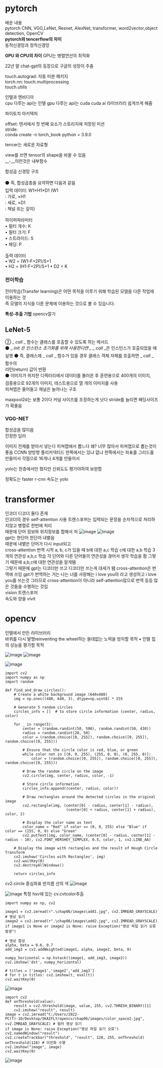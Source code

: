 # pytorch  
배운 내용  
pytorch CNN, VGG,LeNet, Resnet, AlexNet, transformer, word2vector,object detection, OpenCV  
**pytorch와 tencerflow의 차이**  
동적신경망과 정적신경망
  
**GPU 와 CPU의 차이**
GPU는 병렬연산의 최적화  

22년 말 chat-gpt의 등장으로 구글의 성장이 주춤  

touch.autograd: 자동 미분 패키지  
torch.nn: 
touch.multiprocessing  
touch.utills  

인텔과 엔비디아  
cpu 다루는 api는 인텔
gpu 다루는 api는 cuda
cuda ai 라이브러리 쉽게쓰게 해줌  

파이토치 아키텍처  

offset: 텐서에서 첫 번째 요소가 스토리지에 저장된 미션  
stride:  
conda create -n torch_book python = 3.9.0  

tencer는 새로운 자료형  

view를 쓰면 tensor의 shape을 바꿀 수 있음  
__-__이런것은 내부함수

합성곱 신경망 구조<br/><br/>
⚫ 즉, 합성곱층을 요약하면 다음과 같음<br/>
입력 데이터: W1×H1×D1 (W1<br/>
: 가로, ×H1<br/>
: 세로, ×D1<br/>
: 채널 또는 깊이)<br/><br/>
하이퍼파라미터<br/>
• 필터 개수: K<br/>
• 필터 크기: F<br/>
• 스트라이드: S<br/>
• 패딩: P<br/><br/>
출력 데이터<br/>
• W2 = (W1-F+2P)/S+1<br/>
• H2 = (H1-F+2P)/S+1
• D2 = K<br/>  

### 전이학습  
전이학습(Transfer learning)은 어떤 목적을 이루기 위해 학습된 모델을 다른 작업에 이용하는 것  
즉 모델의 지식을 다른 문제에 이용하는 것으로 볼 수 있습니다.  

**특성-추출 기법**
opencv깔기  
## LeNet-5  <br/>
② _ _call_ _ 함수는 클래스를 호출할 수 있도록 하는 메서드<br/>
⚫ _ _init_ _은 인스턴스 초기화를 위해 사용한다면 _ _ call_ _은 인스턴스가 호출되었을 때<br/>
실행
⚫ 즉, 클래스에 _ _call_ _ 함수가 있을 경우 클래스 객체 자체를 호출하면 _ _call_ _ 함수의<br/>
리턴(return) 값이 반환<br/>
⚫ 이미지가 위치한 디렉터리에서 데이터를 불러온 후 훈련용으로 400개의 이미지, <br/>
검증용으로 92개의 이미지, 테스트용으로 열 개의 이미지를 사용<br/>
피쳐맵은 줄어들고 채널은 늘어나는 구조  <br/>

maxpool2d는 보통 2이다
커널 사이즈를 조정하는게 낫다
stride를 늘리면 패딩사이즈가 확줄음

### VGG-NET  
합성곱을 많이씀  
진정한 딥러  

이미지 전체를 받아서 넣는다 피쳐맵에서 뽑느다
왜? 너무 많아서 피쳐맵으로 뽑는것이 좋음
CCNN 양방향 풀리커넥티드 한쪽에서는 있냐 없냐 한쪽에서는 좌표를 
그리드를 만들어서 각점으로 16개나 4개를 만들어서 

yolo는 한층에서만 했지만 신뢰도도 평가야하여 보완함

정확도는 faster r-cnn 속도는 yolo
# transformer 
인코더 디코더 둘다 존재  
인코더의 경우 self-attention 사용
트랜스포머는 입력되는 문장을 순차적으로 처리하지않고 병렬로 한번에 처리  
때문에 단어 정보와 위치정보를 합해서 처
![image](https://github.com/barabonda/SK-AI-FLY/assets/108683454/6ffd68e8-9f01-4ce8-8584-ec3ed375c68c)
![image](https://github.com/barabonda/SK-AI-FLY/assets/108683454/78ea0a36-a194-4df3-b853-793cdcf69e54)  
gpt는 한단어 한단어 내뱉음  
때문에 내뱉은 단어가 다시 input되고  
cross-attention 번역 시작
a, b, c가 있을 때
b에 대한 a,c 학습 c에 대한 a,b 학습 3개의 연관성 a,b,c 학습
각 단어와 다른 단어들의 연관성을 끊어서 생각
학습을 함 그렇기 때문에 a,b,c에 대한 연관성을 알게됌  
그렇기 때문에 gpt는 디코더만 쓰고 
디코더만 쓰는게 대세가 됌
cross-attention은 번역에 쓰임
gpt가 번역하는 거는
나는 너를 사랑해는 i love you야 라고 생성하고 i love you를 쓰는것
그러므로 cross-attention이 아니라 self-attention많으로 번역 등등 많은 것들을 수행하는 것임  
vision 트랜스포머  
속도와 양을 
vivit  
# opencv  
인텔에서 만든 라이브러리  
바퀴를 다시 발명reinventing the wheel하는 쓸데없는 노력을 방지할 목적
▪ 인텔 칩의 성능을 평가할 목적

![image](https://github.com/barabonda/SK-AI-FLY/assets/108683454/da6eafbb-b156-4330-ab50-67e15d5279ba)
![image](https://github.com/barabonda/SK-AI-FLY/assets/108683454/c22adf30-79ae-4f06-adca-1c7f5cf00bc0)

![image](https://github.com/barabonda/SK-AI-FLY/assets/108683454/d8bf20b9-2b5c-45cf-be97-890b62bd46e5)  
```
import cv2
import numpy as np
import random

def find_and_draw_circles():
    # Create a white background image (640x480)
    img = np.ones((480, 640, 3), dtype=np.uint8) * 255

    # Generate 5 random circles
    circles_info = []  # to store circle information (center, radius, color)

    for _ in range(5):
        center = (random.randint(50, 590), random.randint(50, 430))
        radius = random.randint(20, 50)
        color = (random.choice([0, 255]), random.choice([0, 255]), random.choice([0, 255]))

        # Ensure that the circle color is red, blue, or green
        while color not in [(0, 0, 255), (255, 0, 0), (0, 255, 0)]:
            color = (random.choice([0, 255]), random.choice([0, 255]), random.choice([0, 255]))

        # Draw the random circle on the image
        cv2.circle(img, center, radius, color, -1)

        # Store circle information
        circles_info.append((center, radius, color))

        # Draw rectangles around the detected circles in the original image
        cv2.rectangle(img, (center[0] - radius, center[1] - radius), 
                            (center[0] + radius, center[1] + radius), color, 2)

        # Display the color name as text
        color_name = "Red" if color == (0, 0, 255) else "Blue" if color == (255, 0, 0) else "Green"
        cv2.putText(img, color_name, (center[0] - radius, center[1] - radius - 10), cv2.FONT_HERSHEY_SIMPLEX, 0.5, color, 1, cv2.LINE_AA)

    # Display the image with rectangles and the result of Hough Circle Transform
    cv2.imshow('Circles with Rectangles', img)
    cv2.waitKey(0)
    cv2.destroyAllWindows()

    return circles_info
```
cv2.circle
중심좌표 반지름 선의 색
![image](https://github.com/barabonda/SK-AI-FLY/assets/108683454/ad1f727c-ff5b-4704-9471-c9ee07fffb10)  



![image](https://github.com/barabonda/SK-AI-FLY/assets/108683454/f5b28e8d-54c7-4914-989a-2f4b77cf3d5c)
특정 hsv에 있는 cv.cvtcolor추출
```
import numpy as np, cv2

image1 = cv2.imread(r".\chap06/images\add1.jpg", cv2.IMREAD_GRAYSCALE)   # 영상 읽기
image2 = cv2.imread(r".\chap06/images\add2.jpg", cv2.IMREAD_GRAYSCALE)
if image1 is None or image2 is None: raise Exception("영상 파일 읽기 오류 발생")

# 영상 합성
alpha, beta = 0.6, 0.7
add_img3 = cv2.addWeighted(image1, alpha, image2, beta, 0)

numpy_horizontal = np.hstack((image1, add_img3, image2))
cv2.imshow('dst', numpy_horizontal)

# titles = ['image1','image2','add_img3']
# for t in titles: cv2.imshow(t, eval(t))
cv2.waitKey(0)
```
![image](https://github.com/barabonda/SK-AI-FLY/assets/108683454/ba342ec9-a6dd-47dc-b6a6-cd685b8fed94)

```
import cv2
def onThreshold(value):
    result = cv2.threshold(image, value, 255, cv2.THRESH_BINARY)[1]
    cv2.imshow("result", result)
image = cv2.imread("C:/Users/2022-PC(T)-10/Desktop/SKAIFLY/opencv/chap06/images/color_space2.jpg", cv2.IMREAD_GRAYSCALE) # 컬러 영상 읽기
if image is None: raise Exception("영상 파일 읽기 오류")
cv2.namedWindow("result")
cv2.createTrackbar("threshold", "result", 128, 255, onThreshold)
onThreshold(128) # 이진화 수행
cv2.imshow("image", image)
cv2.waitKey(0)
```
![image](https://github.com/barabonda/SK-AI-FLY/assets/108683454/9b85ea7a-4c92-4bfe-b120-5b0e9e2a8feb)

